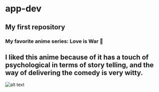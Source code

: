 # app-dev
My first repository
---
### My favorite anime series: Love is War :revolving_hearts:
**I liked this anime because of it has a touch of psychological in terms of story telling, and the way of delivering the comedy is very witty.** 
---
![alt text](https://64.media.tumblr.com/1edf6ad767c049a4c0e5ad10d5e9df8c/85af5d8f4091ab30-75/s400x600/12b3582eeca53e060580276588322f82413e5c9e.png)
